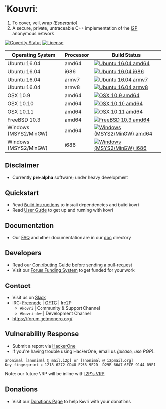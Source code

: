 # **ˈKoʊvriː**

1. To cover, veil, wrap *[(Esperanto)](https://en.wikipedia.org/wiki/Esperanto)*
2. A secure, private, untraceable C++ implementation of the [I2P](https://geti2p.net) anonymous network

[![Coverity Status](https://scan.coverity.com/projects/7621/badge.svg)](https://scan.coverity.com/projects/7621/)
[![License](https://img.shields.io/badge/license-BSD3-blue.svg)](https://opensource.org/licenses/BSD-3-Clause)

| Operating System      | Processor | Build Status |
| --------------------- | -------- |--------|
| Ubuntu 16.04          |  amd64   | [![Ubuntu 16.04 amd64](https://build.getmonero.org/png?builder=kovri-all-ubuntu-amd64)](https://build.getmonero.org/builders/kovri-all-ubuntu-amd64)
| Ubuntu 16.04          |  i686    | [![Ubuntu 16.04 i686](https://build.getmonero.org/png?builder=kovri-all-ubuntu-i686)](https://build.getmonero.org/builders/kovri-all-ubuntu-i686)
| Ubuntu 16.04          |  armv7   | [![Ubuntu 16.04 armv7](https://build.getmonero.org/png?builder=kovri-all-ubuntu-arm7)](https://build.getmonero.org/builders/kovri-all-ubuntu-arm7)
| Ubuntu 16.04          |  armv8   | [![Ubuntu 16.04 armv8](https://build.getmonero.org/png?builder=kovri-all-ubuntu-arm8)](https://build.getmonero.org/builders/kovri-all-ubuntu-arm8)
| OSX 10.9              |  amd64   | [![OSX 10.9 amd64](https://build.getmonero.org/png?builder=kovri-all-osx-10.9)](https://build.getmonero.org/builders/kovri-all-osx-10.9)
| OSX 10.10             |  amd64   | [![OSX 10.10 amd64](https://build.getmonero.org/png?builder=kovri-all-osx-10.10)](https://build.getmonero.org/builders/kovri-all-osx-10.10)
| OSX 10.11             |  amd64   | [![OSX 10.11 amd64](https://build.getmonero.org/png?builder=kovri-all-osx-10.11)](https://build.getmonero.org/builders/kovri-all-osx-10.11)
| FreeBSD 10.3          |  amd64   | [![FreeBSD 10.3 amd64](https://build.getmonero.org/png?builder=kovri-all-ubuntu-amd64)](https://build.getmonero.org/builders/kovri-all-ubuntu-amd64)
| Windows (MSYS2/MinGW) |  amd64   | [![Windows (MSYS2/MinGW) amd64](https://build.getmonero.org/png?builder=kovri-all-win64)](https://build.getmonero.org/builders/kovri-all-win64)
| Windows (MSYS2/MinGW) |  i686    | [![Windows (MSYS2/MinGW) i686](https://build.getmonero.org/png?builder=kovri-all-win32)](https://build.getmonero.org/builders/kovri-all-win32)

## Disclaimer
- Currently **pre-alpha** software; under heavy development

## Quickstart
- Read [Build Instructions](https://github.com/monero-project/kovri/blob/master/doc/BUILDING.md) to install dependencies and build kovri
- Read [User Guide](https://github.com/monero-project/kovri/blob/master/doc/USER_GUIDE.md) to get up and running with kovri

## Documentation
- Our [FAQ](https://github.com/monero-project/kovri/blob/master/doc/FAQ.md) and other documentation are in our [doc](https://github.com/monero-project/kovri/tree/master/doc) directory

## Developers
- Read our [Contributing Guide](https://github.com/monero-project/kovri/blob/master/doc/CONTRIBUTING.md) before sending a pull-request
- Visit our [Forum Funding System](https://forum.getmonero.org/8/funding-required) to get funded for your work

## Contact
- Visit us on [Slack](https://monero.slack.com)
- IRC: [Freenode](https://webchat.freenode.net/) | [OFTC](https://webchat.oftc.net/) | Irc2P
  - ```#kovri``` | Community & Support Channel
  - ```#kovri-dev``` | Development Channel
- https://forum.getmonero.org/

## Vulnerability Response
- Submit a report via [HackerOne](https://hackerone.com/kovri)
- If you're having trouble using HackerOne, email us *(please, use PGP)*:
```
anonimal [anonimal @ mail.i2p] or [anonimal @ i2pmail.org]
Key fingerprint = 1218 6272 CD48 E253 9E2D  D29B 66A7 6ECF 9144 09F1
```
Note: our future VRP will be inline with [I2P's VRP](https://trac.i2p2.de/ticket/1119)

## Donations
- Visit our [Donations Page](https://getmonero.org/getting-started/donate/) to help Kovri with your donations
